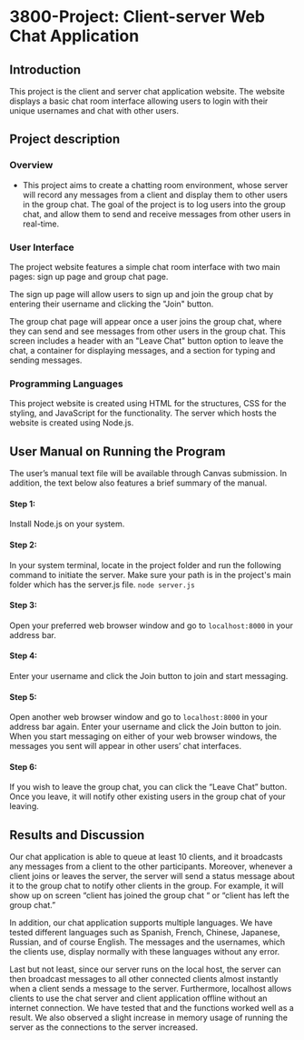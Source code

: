 # 3800-Project: Client-server Web Chat Application

## Introduction
This project is the client and server chat application website. The website displays a basic chat room interface allowing users to login with their unique usernames and chat with other users. 
## Project description
### Overview

- This project aims to create a chatting room environment, whose server will record any messages from a client and display them to other users in the group chat. The goal of the project is to log users into the group chat, and allow them to send and receive messages from other users in real-time.

### User Interface
The project website features a simple chat room interface with two main pages: sign up page and group chat page. 

The sign up page will allow users to sign up and join the group chat by entering their username and clicking the "Join" button. 

The group chat page will appear once a user joins the group chat, where they can send and see messages from other users in the group chat. This screen includes a header with an "Leave Chat" button option to leave the chat, a container for displaying messages, and a section for typing and sending messages. 

### Programming Languages
This project website is created using HTML for the structures, CSS for the styling, and JavaScript for the functionality. The server which hosts the website is created using Node.js.

## User Manual on Running the Program

The user’s manual text file will be available through Canvas submission. In addition, the text below also features a brief summary of the manual.

#### Step 1: 
Install Node.js on your system.

#### Step 2: 
In your system terminal, locate in the project folder and run the following command to initiate the server. Make sure your path is in the project's main folder which has the server.js file.
`node server.js`  

#### Step 3: 
Open your preferred web browser window and go to `localhost:8000` in your address bar.

#### Step 4: 
Enter your username and click the Join button to join and start messaging.

#### Step 5: 
Open another web browser window and go to `localhost:8000` in your address bar again. Enter your username and click the Join button to join. When you start messaging on either of your web browser windows, the messages you sent will appear in other users’ chat interfaces.

#### Step 6: 
If you wish to leave the group chat, you can click the “Leave Chat” button. Once you leave, it will notify other existing users in the group chat of your leaving. 

## Results and Discussion
Our chat application is able to queue at least 10 clients, and it broadcasts any messages from a client to the other participants. Moreover, whenever a client joins or leaves the server, the server will send a status message about it to the group chat to notify other clients in the group. For example, it will show up on screen “client has joined the group chat “ or “client has left the group chat.” 


In addition, our chat application supports multiple languages. We have tested different languages such as Spanish, French, Chinese, Japanese, Russian, and of course English. The messages and the usernames, which the clients use, display normally with these languages without any error. 


Last but not least, since our server runs on the local host, the server can then broadcast messages to all other connected clients almost instantly when a client sends a message to the server. Furthermore, localhost allows clients to use the chat server and client application offline without an internet connection. We have tested that and the functions worked well as a result. We also observed a slight increase in memory usage of running the server as the connections to the server increased. 
